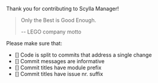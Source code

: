 Thank you for contributing to Scylla Manager!

> Only the Best is Good Enough.
>
> -- LEGO company motto

Please make sure that:

- [] Code is split to commits that address a single change
- [] Commit messages are informative
- [] Commit titles have module prefix
- [] Commit titles have issue nr. suffix